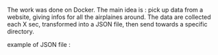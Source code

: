 The work was done on Docker. 
The main idea is : pick up data from a website,  giving infos for all the airplaines around. The data are collected each X sec,
transformed into a JSON file, then send towards a specific directory. 

example of JSON file : 
